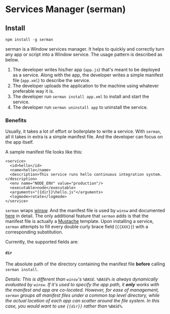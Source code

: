 Services Manager (serman)
====

Install
----

    npm install -g serman


serman is a Window services manager. It helps to quickly and correctly turn any
app or script into a Window service. The usage pattern is described as below.

1. The developer writes his/her app (`app.js`) that's meant to be deployed as a
   service. Along with the app, the developer writes a simple manifest
   file (`app.xml`) to describe the service.
2. The developer uploads the application to the machine using whatever
   preferable way it is.
3. The developer run `serman install app.xml` to install and start the service.
4. The developer run `serman uninstall app` to uninstall the service.


### Benefits

Usually, it takes a lot of effort or boilerplate to write a service. With
`serman`, all it takes in extra is a simple manifest file. And the developer can
focus on the app itself.

A sample manifest file looks like this:

    <service>
      <id>hello</id>
      <name>hello</name>
      <description>This service runs hello continuous integration system.</description>
      <env name="NODE_ENV" value="production"/>
      <executable>node</executable>
      <arguments>"{{dir}}\hello.js"</arguments>
      <logmode>rotate</logmode>
    </service>


`serman` wraps [winsw][1]. And the manifest file is used by `winsw` and
documented [here][2] in detail. The only additional feature that `serman` adds
is that the manifest file is actually a [Mustache][3] template. Upon installing
a service, `serman` attempts to fill every double curly brace field (`{{XXX}}`)
with a corresponding substitution.

Currently, the supported fields are:

#### `dir`

The absolute path of the directory containing the manifest file **before**
calling `serman install`.

_Details: This is different than `winsw`'s `%BASE`. `%BASE%` is always
dynamically evaluated by `winsw`. If it's used to specify the app path, it
**only** works with the manifest and app are co-located. However, for ease of
management, `serman` groups all manifest files under a common top level
directory, while the actual location of each app can scatter around the file
system. In this case, you would want to use `{{dir}}` rather than `%BASE%`._


[1]: https://github.com/kohsuke/winsw
[2]: https://github.com/kohsuke/winsw#configuration-file-syntax
[3]: https://en.wikipedia.org/wiki/Mustache_(template_system)
